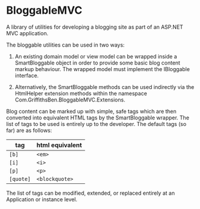 BloggableMVC
============

A library of utilities for developing a blogging site as part of an ASP.NET MVC application.

The bloggable utilities can be used in two ways:

1. An existing domain model or view model can be wrapped inside a SmartBloggable object in order to provide some basic blog content markup behaviour. The wrapped model must implement the IBloggable interface.

2. Alternatively, the SmartBloggable methods can be used indirectly via the HtmlHelper extension methods within the namespace Com.GriffithsBen.BloggableMVC.Extensions.

Blog content can be marked up with simple, safe tags which are then converted into equivalent HTML tags by the SmartBloggable wrapper. The list of tags to be used is entirely up to the developer. The default tags (so far) are as follows:

tag | html equivalent
--- | ---
`[b]` | `<em>`
`[i]` | `<i>`
`[p]` | `<p>`
`[quote]` | `<blockquote>`

The list of tags can be modified, extended, or replaced entirely at an Application or instance level.
